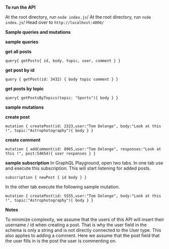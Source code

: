 **To run the API**

At the root directory, run `node index.js`/
At the root directory, run `node index.js`/
Head over to `http://localhost:4000/`

**Sample queries and mutations**


**sample queries**



**get all posts**


`query{
  getPosts{
    id,
    body,
    topic,
    user,
    comment
  }
}
`


**get post by id**


`query {
  getPost(id: 3432) {
    body
    topic
    comment
  }
}
`


**get posts by topic**


`query{
  getPostsByTopics(topic: "Sports"){
body
  }
}`



**sample mutations**


**create post**




`mutation {
  createPost(id: 2323,user:"Tom Delonge", body:"Look at this !", topic:"Astrophotography"){
    body
  }
}`



**create comment**



`mutation {
  addComment(id: 8965,user:"Tom Delonge", responses:"Look at this !", post:54654){
    user
    responses
  }
}`


**sample subscription**
In GraphQL Playground, open two tabs. In one tab use and execute this subscription. This will start listening for added posts.

`subscription {
  newPost {
    id
    body
  }
}`

In the other tab execute the following sample mutation.

`mutation {
  createPost(id: 5555,user:"Tom Delonge", body:"Look at this !", topic:"Astrophotography"){
    body
  }
}`



**Notes**

To minimize complexity, we assume that the users of this API will insert their username / id when creating a post. That is why the
user field in the schema is only a string and is not directly connected to the User type.
This also applies to adding a comment. Here we assume that the post field that the user fills in is the post the user is commenting on.

